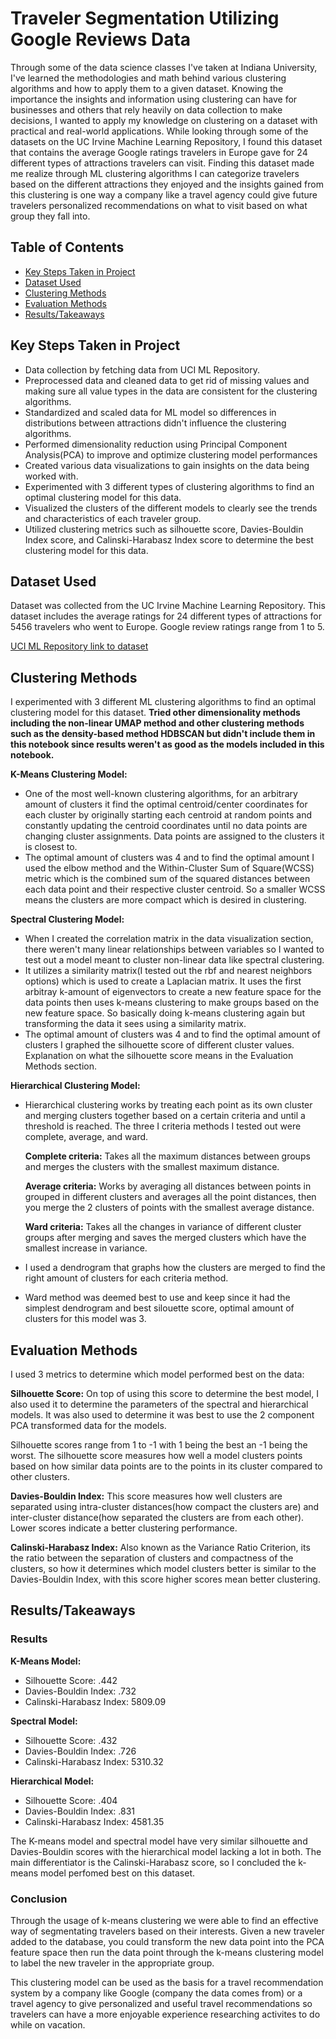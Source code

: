 # Traveler Segmentation Utilizing Google Reviews Data
Through some of the data science classes I've taken at Indiana University, I've learned the methodologies and math behind various clustering algorithms and how to apply them to a given dataset. Knowing the importance the insights and information using clustering can have for businesses and others that rely heavily on data collection to make decisions, I wanted to apply my knowledge on clustering on a dataset with practical and real-world applications. While looking through some of the datasets on the UC Irvine Machine Learning Repository, I found this dataset that contains the average Google ratings travelers in Europe gave for 24 different types of attractions travelers can visit. Finding this dataset made me realize through ML clustering algorithms I can categorize travelers based on the different attractions they enjoyed and the insights gained from this clustering is one way a company like a travel agency could give future travelers personalized recommendations on what to visit based on what group they fall into.

## Table of Contents
- [Key Steps Taken in Project](#Key-Steps-Taken-in-Project)
- [Dataset Used](#Dataset-Used)
- [Clustering Methods](#Clustering-Methods)
- [Evaluation Methods](#Evaluation-Methods)
- [Results/Takeaways](#Results/Takeaways)

## Key Steps Taken in Project
- Data collection by fetching data from UCI ML Repository.
- Preprocessed data and cleaned data to get rid of missing values and making sure all value types in the data are consistent for the clustering algorithms.
- Standardized and scaled data for ML model so differences in distributions between attractions didn't influence the clustering algorithms.
- Performed dimensionality reduction using Principal Component Analysis(PCA) to improve and optimize clustering model performances
- Created various data visualizations to gain insights on the data being worked with.
- Experimented with 3 different types of clustering algorithms to find an optimal clustering model for this data.
- Visualized the clusters of the different models to clearly see the trends and characteristics of each traveler group.
- Utilized clustering metrics such as silhouette score, Davies-Bouldin Index score, and Calinski-Harabasz Index score to determine the best clustering model for this data.

## Dataset Used
Dataset was collected from the UC Irvine Machine Learning Repository. This dataset includes the average ratings for 24 different types of attractions for 5456 travelers who went to Europe. Google review ratings range from 1 to 5.

 [UCI ML Repository link to dataset](https://archive.ics.uci.edu/dataset/485/tarvel+review+ratings)


## Clustering Methods
I experimented with 3 different ML clustering algorithms to find an optimal clustering model for this dataset. **Tried other dimensionality methods including the non-linear UMAP method and other clustering methods such as the density-based method HDBSCAN but didn't include them in this notebook since results weren't as good as the models included in this notebook.**

**K-Means Clustering Model:**
- One of the most well-known clustering algorithms, for an arbitrary amount of clusters it find the optimal centroid/center coordinates for each cluster by originally starting each centroid at random points and constantly updating the centroid coordinates until no data points are changing cluster assignments. Data points are assigned to the clusters it is closest to.
- The optimal amount of clusters was 4 and to find the optimal amount I used the elbow method and the Within-Cluster Sum of Square(WCSS) metric which is the combined sum of the squared distances between each data point and their respective cluster centroid. So a smaller WCSS means the clusters are more compact which is desired in clustering.

**Spectral Clustering Model:**
- When I created the correlation matrix in the data visualization section, there weren't many linear relationships between variables so I wanted to test out a model meant to cluster non-linear data like spectral clustering.
- It utilizes a similarity matrix(I tested out the rbf and nearest neighbors options) which is used to create a Laplacian matrix. It uses the first arbitray k-amount of eigenvectors to create a new feature space for the data points then uses k-means clustering to make groups based on the new feature space. So basically doing k-means clustering again but transforming the data it sees using a similarity matrix.
- The optimal amount of clusters was 4 and to find the optimal amount of clusters I graphed the silhouette score of different cluster values. Explanation on what the silhouette score means in the Evaluation Methods section.

**Hierarchical Clustering Model:**
- Hierarchical clustering works by treating each point as its own cluster and merging clusters together based on a certain criteria and until a threshold is reached. The three I criteria methods I tested out were complete, average, and ward.
 
  **Complete criteria:** Takes all the maximum distances between groups and merges the clusters with the smallest maximum distance.

  **Average criteria:** Works by averaging all distances between points in grouped in different clusters and averages all the point distances, then you merge the 2 clusters of points with the smallest average distance. 

  **Ward criteria:** Takes all the changes in variance of different cluster groups after merging and saves the merged clusters which have the smallest increase in variance.

- I used a dendrogram that graphs how the clusters are merged to find the right amount of clusters for each criteria method.
- Ward method was deemed best to use and keep since it had the simplest dendrogram and best silouette score, optimal amount of clusters for this model was 3.

## Evaluation Methods
I used 3 metrics to determine which model performed best on the data:

**Silhouette Score:**
On top of using this score to determine the best model, I also used it to determine the parameters of the spectral and hierarchical models. It was also used to determine it was best to use the 2 component PCA transformed data for the models.

Silhouette scores range from 1 to -1 with 1 being the best an -1 being the worst. The silhouette score measures how well a model clusters points based on how similar data points are to the points in its cluster compared to other clusters.

**Davies-Bouldin Index:**
This score measures how well clusters are separated using intra-cluster distances(how compact the clusters are) and inter-cluster distance(how separated the clusters are from each other). Lower scores indicate a better clustering performance.

**Calinski-Harabasz Index:**
Also known as the Variance Ratio Criterion, its the ratio between the separation of clusters and compactness of the clusters, so how it determines which model clusters better is similar to the Davies-Bouldin Index, with this score higher scores mean better clustering.

## Results/Takeaways
### Results
**K-Means Model:**
- Silhouette Score: .442
- Davies-Bouldin Index: .732
- Calinski-Harabasz Index: 5809.09

**Spectral Model:**
- Silhouette Score: .432
- Davies-Bouldin Index: .726
- Calinski-Harabasz Index: 5310.32

**Hierarchical Model:**
- Silhouette Score: .404
- Davies-Bouldin Index: .831
- Calinski-Harabasz Index: 4581.35

The K-means model and spectral model have very similar silhouette and Davies-Bouldin scores with the hierarchical model lacking a lot in both. The main differentiator is the Calinski-Harabasz score, so I concluded the k-means model perfomed best on this dataset.
### Conclusion

Through the usage of k-means clustering we were able to find an effective way of segmentating travelers based on their interests. Given a new traveler added to the database, you could transform the new data point into the PCA feature space then run the data point through the k-means clustering model to label the new traveler in the appropriate group. 

This clustering model can be used as the basis for a travel recommendation system by a company like Google (company the data comes from) or a travel agency to give personalized and useful travel recommendations so travelers can have a more enjoyable experience researching activites to do while on vacation.

